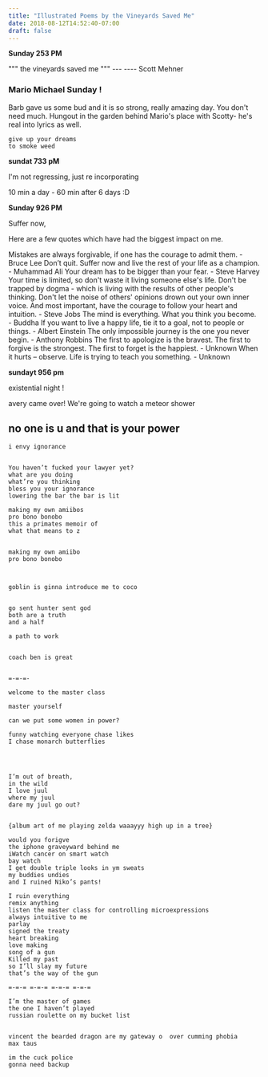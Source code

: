 ```yaml
---
title: "Illustrated Poems by the Vineyards Saved Me"
date: 2018-08-12T14:52:40-07:00
draft: false
---
```


**Sunday 253 PM**

""" the vineyards saved me """ --- ---- Scott Mehner

### Mario Michael Sunday !

Barb gave us some bud and it is so strong, really amazing day. You don't need much. Hungout in the garden behind Mario's place with Scotty- he's real into lyrics as well.


```
give up your dreams
to smoke weed
```



**sundat 733 pM**

I'm not regressing, just re incorporating

10 min a day - 60 min after 6 days :D


**Sunday 926 PM**

Suffer now,


Here are a few quotes which have had the biggest impact on me.

Mistakes are always forgivable, if one has the courage to admit them. - Bruce Lee
Don’t quit. Suffer now and live the rest of your life as a champion. - Muhammad Ali
Your dream has to be bigger than your fear. - Steve Harvey
Your time is limited, so don't waste it living someone else's life. Don't be trapped by dogma - which is living with the results of other people's thinking. Don't let the noise of others' opinions drown out your own inner voice. And most important, have the courage to follow your heart and intuition. - Steve Jobs
The mind is everything. What you think you become. - Buddha
If you want to live a happy life, tie it to a goal, not to people or things. - Albert Einstein
The only impossible journey is the one you never begin. - Anthony Robbins
The first to apologize is the bravest. The first to forgive is the strongest. The first to forget is the happiest. - Unknown
When it hurts – observe. Life is trying to teach you something. - Unknown



**sundayt 956 pm**


existential night !

avery came over! We're going to watch a meteor shower

## no one is u and that is your power


```
i envy ignorance


You haven’t fucked your lawyer yet?
what are you doing
what’re you thinking
bless you your ignorance
lowering the bar the bar is lit

making my own amiibos
pro bono bonobo
this a primates memoir of
what that means to z


making my own amiibo
pro bono bonobo



goblin is ginna introduce me to coco


go sent hunter sent god
both are a truth
and a half

a path to work


coach ben is great


=-=-=-

welcome to the master class

master yourself

can we put some women in power?

funny watching everyone chase likes
I chase monarch butterflies




I’m out of breath,
in the wild
I love juul
where my juul
dare my juul go out?


{album art of me playing zelda waaayyy high up in a tree}

would you forigve
the iphone graveyward behind me
iWatch cancer on smart watch
bay watch
I get double triple looks in ym sweats
my buddies undies
and I ruined Niko’s pants!

I ruin everything
remix anything
listen the master class for controlling microexpressions
always intuitive to me
parlay
signed the treaty
heart breaking
love making
song of a gun
Killed my past
so I’ll slay my future
that’s the way of the gun

=-=-= =-=-= =-=-= =-=-=

I’m the master of games
the one I haven’t played
russian roulette on my bucket list


vincent the bearded dragon are my gateway o  over cumming phobia
max taus

im the cuck police
gonna need backup

```
